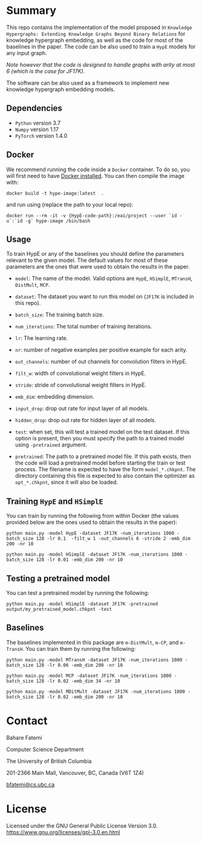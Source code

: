 
Summary
=======

This repo contains the implementation of the model proposed in `Knowledge Hypergraphs: Extending Knowledge Graphs Beyond Binary Relations` for knowledge hypergraph embedding, as well as the code for most of the baselines in the paper. 
The code can be also used to train a `HypE` models for any input graph. 


_Note however that the code is designed to handle graphs with arity at most 6 (which is the case for JF17K)._

The software can be also used as a framework to implement new knowledge hypergraph embedding models.

## Dependencies

* `Python` version 3.7
* `Numpy` version 1.17
* `PyTorch` version 1.4.0

## Docker
We recommend running the code inside a `Docker` container. 
To do so, you will first need to have [Docker installed](https://docs.docker.com/).
You can then compile the image with:
```console
docker build -t hype-image:latest  .
```

and run using (replace the path to your local repo):
```console
docker run --rm -it -v {HypE-code-path}:/eai/project --user `id -u`:`id -g` hype-image /bin/bash
```

## Usage

To train HypE or any of the baselines you should define the parameters relevant to the given model.
The default values for most of these parameters are the ones that were used to obtain the results in the paper.

- `model`: The name of the model. Valid options are `HypE`, `HSimplE`, `MTransH`, `DistMult`, `MCP`.

- `dataset`: The dataset you want to run this model on (`JF17K` is included in this repo).

- `batch_size`: The training batch size.

- `num_iterations`: The total number of training iterations.

- `lr`: The learning rate.

- `nr`: number of negative examples per positive example for each arity.

- `out_channels`: number of out channels for convolution filters in HypE.

- `filt_w`: width of convolutional weight filters in HypE.

- `stride`: stride of convolutional weight filters in HypE.

- `emb_dim`: embedding dimension.

- `input_drop`: drop out rate for input layer of all models.

- `hidden_drop`: drop out rate for hidden layer of all models.

- `test`: when set, this will test a trained model on the test dataset. If this option is present, then you must specify the path to a trained model using `-pretrained` argument.

- `pretrained`: The path to a pretrained model file. If this path exists, then the code will load a pretrained model before starting the train or test process.
The filename is expected to have the form `model_*.chkpnt`. The directory containing this file is expected to also contain the optimizer as `opt_*.chkpnt`, since it will also be loaded. 


## Training `HypE` and `HSimplE` 
You can train by running the following from within Docker (the values provided below are the ones used to obtain the results in the paper):
```console
python main.py -model HypE -dataset JF17K -num_iterations 1000 -batch_size 128 -lr 0.1  -filt_w 1 -out_channels 6 -stride 2 -emb_dim 200 -nr 10
```
```console
python main.py -model HSimplE -dataset JF17K -num_iterations 1000 -batch_size 128 -lr 0.01 -emb_dim 200 -nr 10
```

## Testing a pretrained model
You can test a pretrained model by running the following:
```console
python main.py -model HSimplE -dataset JF17K -pretrained output/my_pretrained_model.chkpnt -test
```


## Baselines

The baselines implemented in this package are `m-DistMult`, `m-CP`, and `m-TransH`. You can train them by running the following:

```console
python main.py -model MTransH -dataset JF17K -num_iterations 1000 -batch_size 128 -lr 0.06 -emb_dim 200 -nr 10
```
```console
python main.py -model MCP -dataset JF17K -num_iterations 1000 -batch_size 128 -lr 0.02 -emb_dim 34 -nr 10
```
```console
python main.py -model MDitMult -dataset JF17K -num_iterations 1000 -batch_size 128 -lr 0.02 -emb_dim 200 -nr 10
```




Contact
=======

Bahare Fatemi

Computer Science Department

The University of British Columbia

201-2366 Main Mall, Vancouver, BC, Canada (V6T 1Z4)  

<bfatemi@cs.ubc.ca>


License
=======

Licensed under the GNU General Public License Version 3.0.
<https://www.gnu.org/licenses/gpl-3.0.en.html>

